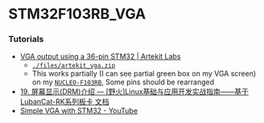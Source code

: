 STM32F103RB_VGA
===============

### Tutorials
- [VGA output using a 36-pin STM32 | Artekit Labs](https://www.artekit.eu/vga-output-using-a-36-pin-stm32/)
  - [`./files/artekit_vga.zip`](./files/artekit_vga.zip)
  - This works partially (I can see partial green box on my VGA screen) on my [`NUCLEO-F103RB`](https://www.st.com/en/evaluation-tools/nucleo-f103rb.html), Some pins should be rearranged
- [19. 屏幕显示(DRM)介绍 — [野火]Linux基础与应用开发实战指南——基于LubanCat-RK系列板卡 文档](https://doc.embedfire.com/linux/rk356x/linux_base/zh/latest/linux_app/drm/drm.html)
- [Simple VGA with STM32 - YouTube](https://www.youtube.com/watch?v=DmhR0gqptwc)
